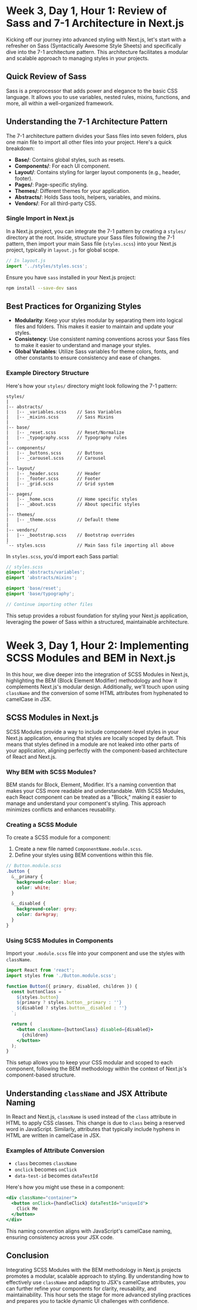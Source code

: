 # Week 3, Day 1, Hour 1: Review of Sass and 7-1 Architecture in Next.js

Kicking off our journey into advanced styling with Next.js, let's start with a refresher on Sass (Syntactically Awesome Style Sheets) and specifically dive into the 7-1 architecture pattern. This architecture facilitates a modular and scalable approach to managing styles in your projects.

## Quick Review of Sass

Sass is a preprocessor that adds power and elegance to the basic CSS language. It allows you to use variables, nested rules, mixins, functions, and more, all within a well-organized framework.

## Understanding the 7-1 Architecture Pattern

The 7-1 architecture pattern divides your Sass files into seven folders, plus one main file to import all other files into your project. Here's a quick breakdown:

- **Base/**: Contains global styles, such as resets.
- **Components/**: For each UI component.
- **Layout/**: Contains styling for larger layout components (e.g., header, footer).
- **Pages/**: Page-specific styling.
- **Themes/**: Different themes for your application.
- **Abstracts/**: Holds Sass tools, helpers, variables, and mixins.
- **Vendors/**: For all third-party CSS.

### Single Import in Next.js

In a Next.js project, you can integrate the 7-1 pattern by creating a `styles/` directory at the root. Inside, structure your Sass files following the 7-1 pattern, then import your main Sass file (`styles.scss`) into your Next.js project, typically in `layout.js` for global scope.

```jsx
// In layout.js
import '../styles/styles.scss';
```

Ensure you have `sass` installed in your Next.js project:

```bash
npm install --save-dev sass
```

## Best Practices for Organizing Styles

- **Modularity**: Keep your styles modular by separating them into logical files and folders. This makes it easier to maintain and update your styles.
- **Consistency**: Use consistent naming conventions across your Sass files to make it easier to understand and manage your styles.
- **Global Variables**: Utilize Sass variables for theme colors, fonts, and other constants to ensure consistency and ease of changes.

### Example Directory Structure

Here's how your `styles/` directory might look following the 7-1 pattern:

```
styles/
|
|-- abstracts/
|   |-- _variables.scss    // Sass Variables
|   |-- _mixins.scss       // Sass Mixins
|
|-- base/
|   |-- _reset.scss        // Reset/Normalize
|   |-- _typography.scss   // Typography rules
|
|-- components/
|   |-- _buttons.scss      // Buttons
|   |-- _carousel.scss     // Carousel
|
|-- layout/
|   |-- _header.scss       // Header
|   |-- _footer.scss       // Footer
|   |-- _grid.scss         // Grid system
|
|-- pages/
|   |-- _home.scss         // Home specific styles
|   |-- _about.scss        // About specific styles
|
|-- themes/
|   |-- _theme.scss        // Default theme
|
|-- vendors/
|   |-- _bootstrap.scss    // Bootstrap overrides
|
`-- styles.scss            // Main Sass file importing all above
```

In `styles.scss`, you'd import each Sass partial:

```scss
// styles.scss
@import 'abstracts/variables';
@import 'abstracts/mixins';

@import 'base/reset';
@import 'base/typography';

// Continue importing other files
```

This setup provides a robust foundation for styling your Next.js application, leveraging the power of Sass within a structured, maintainable architecture.

<!--! Hour 2  -->

# Week 3, Day 1, Hour 2: Implementing SCSS Modules and BEM in Next.js

In this hour, we dive deeper into the integration of SCSS Modules in Next.js, highlighting the BEM (Block Element Modifier) methodology and how it complements Next.js's modular design. Additionally, we'll touch upon using `className` and the conversion of some HTML attributes from hyphenated to camelCase in JSX.

## SCSS Modules in Next.js

SCSS Modules provide a way to include component-level styles in your Next.js application, ensuring that styles are locally scoped by default. This means that styles defined in a module are not leaked into other parts of your application, aligning perfectly with the component-based architecture of React and Next.js.

### Why BEM with SCSS Modules?

BEM stands for Block, Element, Modifier. It's a naming convention that makes your CSS more readable and understandable. With SCSS Modules, each React component can be treated as a "Block," making it easier to manage and understand your component's styling. This approach minimizes conflicts and enhances reusability.

### Creating a SCSS Module

To create a SCSS module for a component:

1. Create a new file named `ComponentName.module.scss`.
2. Define your styles using BEM conventions within this file.

```scss
// Button.module.scss
.button {
  &__primary {
    background-color: blue;
    color: white;
  }

  &__disabled {
    background-color: grey;
    color: darkgray;
  }
}
```

### Using SCSS Modules in Components

Import your `.module.scss` file into your component and use the styles with `className`.

```jsx
import React from 'react';
import styles from './Button.module.scss';

function Button({ primary, disabled, children }) {
  const buttonClass = `
    ${styles.button}
    ${primary ? styles.button__primary : ''}
    ${disabled ? styles.button__disabled : ''}
  `;

  return (
    <button className={buttonClass} disabled={disabled}>
      {children}
    </button>
  );
}
```

This setup allows you to keep your CSS modular and scoped to each component, following the BEM methodology within the context of Next.js's component-based structure.

## Understanding `className` and JSX Attribute Naming

In React and Next.js, `className` is used instead of the `class` attribute in HTML to apply CSS classes. This change is due to `class` being a reserved word in JavaScript. Similarly, attributes that typically include hyphens in HTML are written in camelCase in JSX.

### Examples of Attribute Conversion

- `class` becomes `className`
- `onclick` becomes `onClick`
- `data-test-id` becomes `dataTestId`

Here's how you might use these in a component:

```jsx
<div className="container">
  <button onClick={handleClick} dataTestId="uniqueId">
    Click Me
  </button>
</div>
```

This naming convention aligns with JavaScript's camelCase naming, ensuring consistency across your JSX code.

## <!--! Show deployment steps to Netlify  -->

## Conclusion

Integrating SCSS Modules with the BEM methodology in Next.js projects promotes a modular, scalable approach to styling. By understanding how to effectively use `className` and adapting to JSX's camelCase attributes, you can further refine your components for clarity, reusability, and maintainability. This hour sets the stage for more advanced styling practices and prepares you to tackle dynamic UI challenges with confidence.
